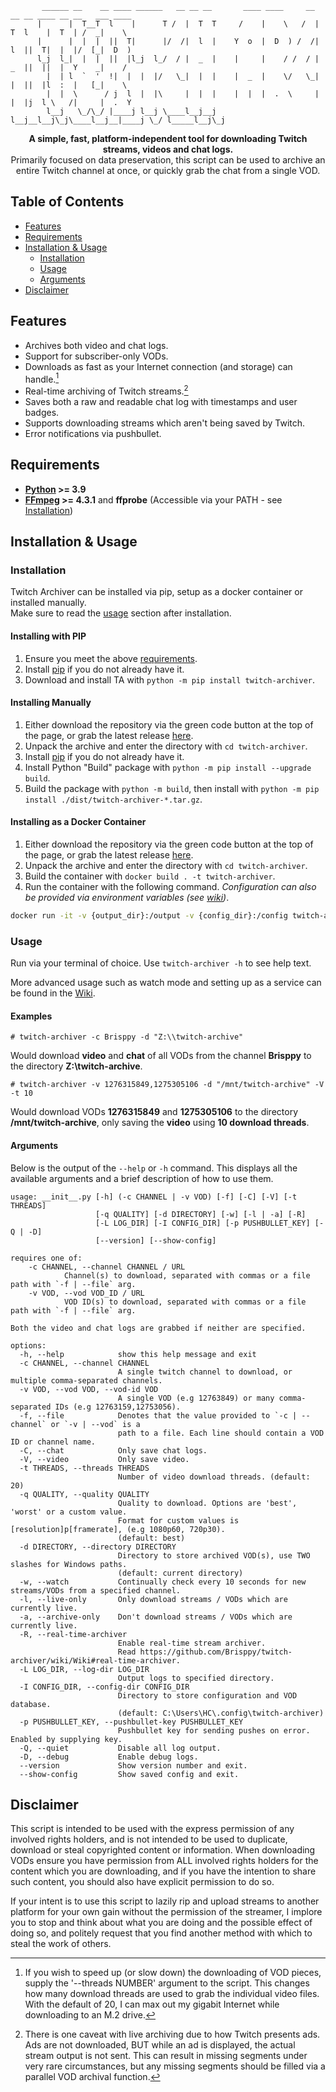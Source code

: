 ﻿```
       ______ __    __ ____ ______   __ __ __       ____ ____     __ __ __ ____ __ __   ___ ____  
      |      |  T__T  l    |      T /  |  T  T     /    |    \   /  |  T  l    |  T  | /  _|    \ 
      |      |  |  |  ||  T|      |/  /|  l  |    Y  o  |  D  ) /  /|  l  ||  T|  |  |/  [_|  D  )
      l_j  l_|  |  |  ||  |l_j  l_/  / |  _  |    |     |    / /  / |  _  ||  ||  |  Y    _|    / 
        |  | l  `  '  !|  |  |  |/   \_|  |  |    |  _  |    \/   \_|  |  ||  |l  :  |   [_|    \ 
        |  |  \      / j  l  |  |\     |  |  |    |  |  |  .  \     |  |  |j  l \   /|     |  .  Y
        l__j   \_/\_/ |____j l__j \____l__j__j    l__j__l__j\_j\____l__j__|____j \_/ l_____l__j\_j
```
<p align="center"><b>
A simple, fast, platform-independent tool for downloading Twitch streams, videos and chat logs.</b>
<br>
Primarily focused on data preservation, this script can be used to archive an entire Twitch channel at once, or quickly grab the chat from a single VOD.
</p>

## Table of Contents

  * [Features](#features)
  * [Requirements](#requirements)
  * [Installation & Usage](#installation--usage)
    * [Installation](#installation)
    * [Usage](#usage)
    * [Arguments](#arguments)
  * [Disclaimer](#disclaimer)

## Features
* Archives both video and chat logs.
* Support for subscriber-only VODs.
* Downloads as fast as your Internet connection (and storage) can handle.[^1]
* Real-time archiving of Twitch streams.[^2]
* Saves both a raw and readable chat log with timestamps and user badges.
* Supports downloading streams which aren't being saved by Twitch.
* Error notifications via pushbullet.

[^1]: If you wish to speed up (or slow down) the downloading of VOD pieces, supply the '--threads NUMBER' argument to the script. This changes how many download threads are used to grab the individual video files. With the default of 20, I can max out my gigabit Internet while downloading to an M.2 drive.
[^2]: There is one caveat with live archiving due to how Twitch presents ads. Ads are not downloaded, BUT while an ad is displayed, the actual stream output is not sent. This can result in missing segments under very rare circumstances, but any missing segments should be filled via a parallel VOD archival function. 

## Requirements
* **[Python](https://www.python.org/) >= 3.9**
* **[FFmpeg](https://ffmpeg.org/) >= 4.3.1** and **ffprobe** (Accessible via your PATH - see [Installation](https://phoenixnap.com/kb/ffmpeg-windows))

## Installation & Usage
### Installation
Twitch Archiver can be installed via pip, setup as a docker container or installed manually.\
Make sure to read the [usage](#usage) section after installation.

#### Installing with PIP

1. Ensure you meet the above [requirements](#requirements).
2. Install [pip](https://pip.pypa.io/en/stable/installation/) if you do not already have it.
3. Download and install TA with `python -m pip install twitch-archiver`.

#### Installing Manually

1. Either download the repository via the green code button at the top of the page, or grab the latest release [here](https://github.com/Brisppy/twitch-archiver/releases/latest).
2. Unpack the archive and enter the directory with `cd twitch-archiver`.
3. Install [pip](https://pip.pypa.io/en/stable/installation/) if you do not already have it.
4. Install Python "Build" package with `python -m pip install --upgrade build`.
5. Build the package with `python -m build`, then install with `python -m pip install ./dist/twitch-archiver-*.tar.gz`.

#### Installing as a Docker Container
1. Either download the repository via the green code button at the top of the page, or grab the latest release [here](https://github.com/Brisppy/twitch-archiver/releases/latest).
2. Unpack the archive and enter the directory with `cd twitch-archiver`.
3. Build the container with `docker build . -t twitch-archiver`.
4. Run the container with the following command. *Configuration can also be provided via environment variables (see [wiki]((https://github.com/Brisppy/twitch-archiver/wiki/Wiki#environment-variables)))*.
```bash
docker run -it -v {output_dir}:/output -v {config_dir}:/config twitch-archiver -c Brisppy -d "/output" -I "/config"
```

### Usage
Run via your terminal of choice. Use `twitch-archiver -h` to see help text.

More advanced usage such as watch mode and setting up as a service can be found in the [Wiki](https://github.com/Brisppy/twitch-archiver/wiki/Wiki).

#### Examples
```# twitch-archiver -c Brisppy -d "Z:\\twitch-archive"```

Would download **video** and **chat** of all VODs from the channel **Brisppy** to the directory **Z:\twitch-archive**.

```# twitch-archiver -v 1276315849,1275305106 -d "/mnt/twitch-archive" -V -t 10```

Would download VODs **1276315849** and **1275305106** to the directory **/mnt/twitch-archive**, only saving the **video**  using **10 download threads**.

#### Arguments
Below is the output of the `--help` or `-h` command. This displays all the available arguments and a brief description of how to use them.
```
usage: __init__.py [-h] (-c CHANNEL | -v VOD) [-f] [-C] [-V] [-t THREADS]
                   [-q QUALITY] [-d DIRECTORY] [-w] [-l | -a] [-R]
                   [-L LOG_DIR] [-I CONFIG_DIR] [-p PUSHBULLET_KEY] [-Q | -D]
                   [--version] [--show-config]

requires one of:
    -c CHANNEL, --channel CHANNEL / URL
            Channel(s) to download, separated with commas or a file path with `-f | --file` arg.
    -v VOD, --vod VOD_ID / URL
            VOD ID(s) to download, separated with commas or a file path with `-f | --file` arg.

Both the video and chat logs are grabbed if neither are specified.

options:
  -h, --help            show this help message and exit
  -c CHANNEL, --channel CHANNEL
                        A single twitch channel to download, or multiple comma-separated channels.
  -v VOD, --vod VOD, --vod-id VOD
                        A single VOD (e.g 12763849) or many comma-separated IDs (e.g 12763159,12753056).
  -f, --file            Denotes that the value provided to `-c | --channel` or `-v | --vod` is a
                        path to a file. Each line should contain a VOD ID or channel name.
  -C, --chat            Only save chat logs.
  -V, --video           Only save video.
  -t THREADS, --threads THREADS
                        Number of video download threads. (default: 20)
  -q QUALITY, --quality QUALITY
                        Quality to download. Options are 'best', 'worst' or a custom value.
                        Format for custom values is [resolution]p[framerate], (e.g 1080p60, 720p30).
                        (default: best)
  -d DIRECTORY, --directory DIRECTORY
                        Directory to store archived VOD(s), use TWO slashes for Windows paths.
                        (default: current directory)
  -w, --watch           Continually check every 10 seconds for new streams/VODs from a specified channel.
  -l, --live-only       Only download streams / VODs which are currently live.
  -a, --archive-only    Don't download streams / VODs which are currently live.
  -R, --real-time-archiver
                        Enable real-time stream archiver.
                        Read https://github.com/Brisppy/twitch-archiver/wiki/Wiki#real-time-archiver.
  -L LOG_DIR, --log-dir LOG_DIR
                        Output logs to specified directory.
  -I CONFIG_DIR, --config-dir CONFIG_DIR
                        Directory to store configuration and VOD database.
                        (default: C:\Users\HC\.config\twitch-archiver)
  -p PUSHBULLET_KEY, --pushbullet-key PUSHBULLET_KEY
                        Pushbullet key for sending pushes on error. Enabled by supplying key.
  -Q, --quiet           Disable all log output.
  -D, --debug           Enable debug logs.
  --version             Show version number and exit.
  --show-config         Show saved config and exit.
```

## Disclaimer
This script is intended to be used with the express permission of any involved rights holders, and is not intended to be used to duplicate, download or steal copyrighted content or information. When downloading VODs ensure you have permission from ALL involved rights holders for the content which you are downloading, and if you have the intention to share such content, you should also have explicit permission to do so.

If your intent is to use this script to lazily rip and upload streams to another platform for your own gain without the permission of the streamer, I implore you to stop and think about what you are doing and the possible effect of doing so, and politely request that you find another method with which to steal the work of others.
